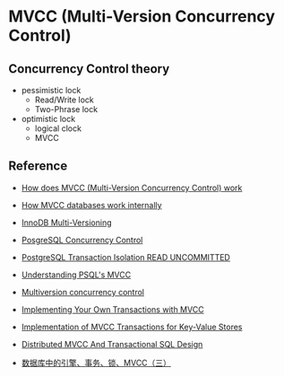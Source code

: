 # MVCC (Multi-Version Concurrency Control)

## Concurrency Control theory
* pessimistic lock
  - Read/Write lock
  - Two-Phrase lock
* optimistic lock
  - logical clock
  - MVCC


## Reference
* [How does MVCC (Multi-Version Concurrency Control) work](https://vladmihalcea.com/how-does-mvcc-multi-version-concurrency-control-work/)
* [How MVCC databases work internally](https://medium.com/@kousiknath/how-mvcc-databases-work-internally-84a27a380283)
* [InnoDB Multi-Versioning](https://dev.mysql.com/doc/refman/8.0/en/innodb-multi-versioning.html)
* [PosgreSQL Concurrency Control](https://www.postgresql.org/docs/11/mvcc.html)
* [PostgreSQL Transaction Isolation READ UNCOMMITTED](https://stackoverflow.com/questions/33646012/postgresql-transaction-isolation-read-uncommitted)
* [Understanding PSQL's MVCC](http://eric.themoritzfamily.com/understanding-psqls-mvcc.html)
* [Multiversion concurrency control](https://en.wikipedia.org/wiki/Multiversion_concurrency_control)
* [Implementing Your Own Transactions with MVCC](http://elliot.land/post/implementing-your-own-transactions-with-mvcc)
* [Implementation of MVCC Transactions for Key-Value Stores](https://highlyscalable.wordpress.com/2012/01/07/mvcc-transactions-key-value/)
* [Distributed MVCC And Transactional SQL Design](https://cwiki.apache.org/confluence/display/IGNITE/Distributed+MVCC+And+Transactional+SQL+Design)

* [数据库中的引擎、事务、锁、MVCC（三）](https://zhuanlan.zhihu.com/p/53921376)
